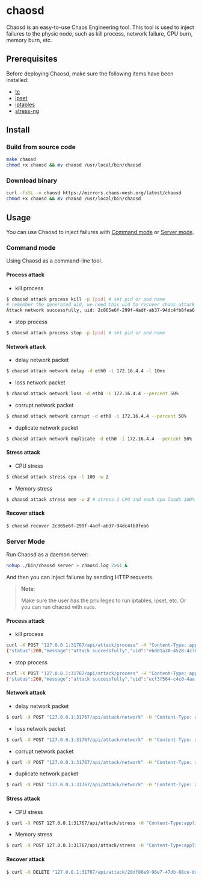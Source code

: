 # chaosd

Chaosd is an easy-to-use Chaos Engineering tool. This tool is used to inject failures to the physic node, such as kill process, network failure, CPU burn, memory burn, etc.

## Prerequisites

Before deploying Chaosd, make sure the following items have been installed:

* [tc](https://linux.die.net/man/8/tc)
* [ipset](https://linux.die.net/man/8/ipset)
* [iptables](https://linux.die.net/man/8/iptables)
* [stress-ng](https://wiki.ubuntu.com/Kernel/Reference/stress-ng)

## Install

### Build from source code

```bash
make chaosd
chmod +x chaosd && mv chaosd /usr/local/bin/chaosd
```

### Download binary

```bash
curl -fsSL -o chaosd https://mirrors.chaos-mesh.org/latest/chaosd
chmod +x chaosd && mv chaosd /usr/local/bin/chaosd
```

## Usage

You can use Chaosd to inject failures with [Command mode](#command-mode) or [Server mode](#server-mode).

### Command mode

Using Chaosd as a command-line tool.

#### Process attack

* kill process

```bash
$ chaosd attack process kill -p [pid] # set pid or pod name
# remember the generated uid, we need this uid to recover chaos attack
Attack network successfully, uid: 2c865e6f-299f-4adf-ab37-94dc4fb8fea6
```

* stop process

```bash
$ chaosd attack process stop -p [pid] # set pid or pod name
```

#### Network attack

* delay network packet

```bash
$ chaosd attack network delay -d eth0 -i 172.16.4.4 -l 10ms
```

* loss network packet

```bash
$ chaosd attack network loss -d eth0 -i 172.16.4.4 --percent 50%
```

* corrupt network packet

```bash
$ chaosd attack network corrupt -d eth0 -i 172.16.4.4 --percent 50%
```

* duplicate network packet

```bash
$ chaosd attack network duplicate -d eth0 -i 172.16.4.4 --percent 50%
```

#### Stress attack

* CPU stress

```bash
$ chaosd attack stress cpu -l 100 -w 2
```

* Memory stress

```bash
$ chaosd attack stress mem -w 2 # stress 2 CPU and each cpu loads 100%
```

#### Recover attack

```bash
$ chaosd recover 2c865e6f-299f-4adf-ab37-94dc4fb8fea6
```

### Server Mode

Run Chaosd as a daemon server:

```bash
nohup ./bin/chaosd server > chaosd.log 2>&1 &
```

And then you can inject failures by sending HTTP requests.

> **Note**:
>
> Make sure the user has the privileges to run iptables, ipset, etc. Or you can run chaosd with `sudo`.

#### Process attack

* kill process

```bash
curl -X POST "127.0.0.1:31767/api/attack/process" -H "Content-Type: application/json"  -d '{"process": "{pid}", "signal": 9}' # set pid or pod name
{"status":200,"message":"attack successfully","uid":"e6d01a30-4528-4c70-b4fb-4dc47c4d39be"}
```

* stop process

```bash
curl -X POST "127.0.0.1:31767/api/attack/process" -H "Content-Type: application/json"  -d '{"process": "{pid}", "signal": 15}' # set pid or pod name
{"status":200,"message":"attack successfully","uid":"ecf3f564-c4c0-4aaf-83c6-4b511a6e3a85"}
```

#### Network attack

* delay network packet

```bash
$ curl -X POST "127.0.0.1:31767/api/attack/network" -H "Content-Type: application/json"  -d '{"device": "eth0", "ipaddress": "172.16.4.4", "action": "delay", "latency": "10ms", "jitter": "10ms", "correlation": "0"}'
```

* loss network packet

```bash
$ curl -X POST "127.0.0.1:31767/api/attack/network" -H "Content-Type: application/json"  -d '{"device": "eth0", "ipaddress": "172.16.4.4", "action": "loss", "percent": "50", "correlation": "0"}'
```

* corrupt network packet

```bash
$ curl -X POST "127.0.0.1:31767/api/attack/network" -H "Content-Type: application/json"  -d '{"device": "eth0", "ipaddress": "172.16.4.4", "action": "corrupt", "percent": "50",  "correlation": "0"}'
```

* duplicate network packet

```bash
$ curl -X POST "127.0.0.1:31767/api/attack/network" -H "Content-Type: application/json"  -d '{"device": "eth0", "ipaddress": "172.16.4.4", "action": "duplicate", "percent": "50", "correlation": "0"}'
```

#### Stress attack

* CPU stress

```bash
$ curl -X POST 127.0.0.1:31767/api/attack/stress -H "Content-Type:application/json" -d '{"action":"cpu", "load": 100, "worker": 2}'
```

* Memory stress

```bash
$ curl -X POST 127.0.0.1:31767/api/attack/stress -H "Content-Type:application/json" -d '{"action":"mem", "worker": 2}'
```

#### Recover attack

```bash
$ curl -X DELETE "127.0.0.1:31767/api/attack/20df86e9-96e7-47db-88ce-dd31bc70c4f0"
```